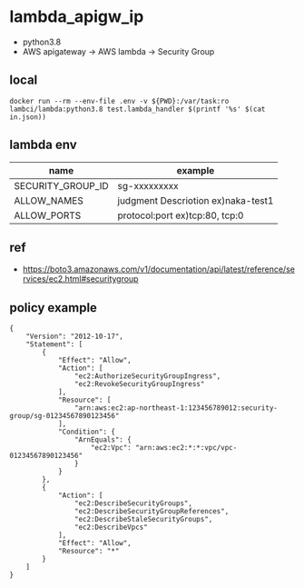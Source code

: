 # lambda_apigw_ip

- python3.8
- AWS apigateway -> AWS lambda -> Security Group

## local

```
docker run --rm --env-file .env -v ${PWD}:/var/task:ro lambci/lambda:python3.8 test.lambda_handler $(printf '%s' $(cat in.json))
```

## lambda env

| name | example |
| ---- | ------- |
| SECURITY_GROUP_ID | sg-xxxxxxxxx |
| ALLOW_NAMES | judgment Descriotion ex)naka-test1 |
| ALLOW_PORTS | protocol:port ex)tcp:80, tcp:0 |

## ref

- https://boto3.amazonaws.com/v1/documentation/api/latest/reference/services/ec2.html#securitygroup

## policy example

```
{
    "Version": "2012-10-17",
    "Statement": [
        {
            "Effect": "Allow",
            "Action": [
                "ec2:AuthorizeSecurityGroupIngress",
                "ec2:RevokeSecurityGroupIngress"
            ],
            "Resource": [
                "arn:aws:ec2:ap-northeast-1:123456789012:security-group/sg-01234567890123456"
            ],
            "Condition": {
                "ArnEquals": {
                    "ec2:Vpc": "arn:aws:ec2:*:*:vpc/vpc-01234567890123456"
                }
            }
        },
        {
            "Action": [
                "ec2:DescribeSecurityGroups",
                "ec2:DescribeSecurityGroupReferences",
                "ec2:DescribeStaleSecurityGroups",
                "ec2:DescribeVpcs"
            ],
            "Effect": "Allow",
            "Resource": "*"
        }
    ]
}
```

